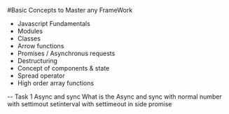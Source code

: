 #Basic Concepts to Master any FrameWork

- Javascript Fundamentals
- Modules
- Classes
- Arrow functions
- Promises / Asynchronus requests
- Destructuring
- Concept of components & state
- Spread operator
- High order array functions

-- Task 1 Async and sync
What is the Async and sync
with normal number
with settimout setinterval
with settimeout in side promise
